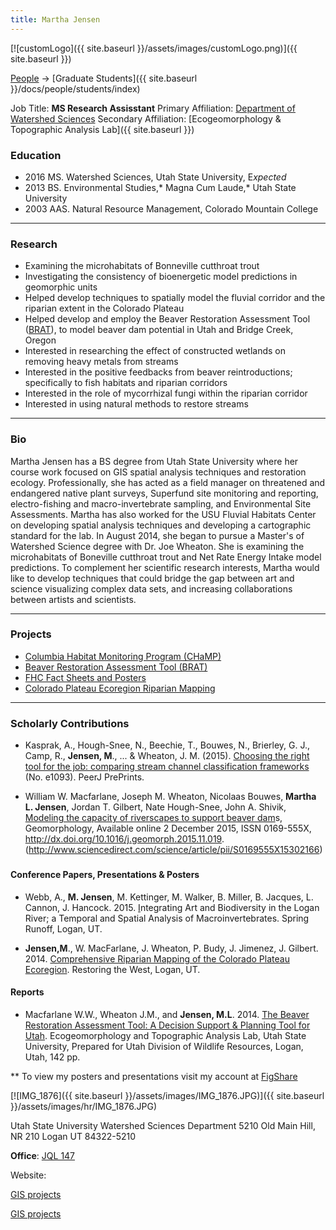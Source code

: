 ```yaml
---
title: Martha Jensen
---
```


[![customLogo]({{ site.baseurl }}/assets/images/customLogo.png)]({{ site.baseurl }})

[People]({{site.baseurl}}/people/index) -> [Graduate Students]({{ site.baseurl }}/docs/people/students/index)

Job Title: **MS Research Assisstant**
Primary Affiliation: [Department of Watershed Sciences](http://qcnr.usu.edu/wats/)
Secondary Affiliation: [Ecogeomorphology & Topographic Analysis Lab]({{ site.baseurl }})

### Education

- 2016 MS.  Watershed Sciences, Utah State University, E*xpected*
- 2013 BS. Environmental Studies,* Magna Cum Laude,* Utah State University
- 2003 AAS. Natural Resource Management, Colorado Mountain College

------

### Research

- Examining the microhabitats of Bonneville cutthroat trout
- Investigating the consistency of bioenergetic model predictions in geomorphic units
- Helped develop techniques to spatially model the fluvial corridor and the riparian extent in the Colorado Plateau
- Helped develop and employ the Beaver Restoration Assessment Tool ([BRAT](http://brat.riverscapes.xyz/)), to model beaver dam potential in Utah and Bridge Creek, Oregon 
- Interested in researching the effect of constructed wetlands on removing heavy metals from streams
- Interested in the positive feedbacks from beaver reintroductions; specifically to fish habitats and riparian corridors
- Interested in the role of mycorrhizal fungi within the riparian corridor
- Interested in using natural methods to restore streams

------

### Bio

Martha Jensen has a BS degree from Utah State University where her course work focused on GIS spatial analysis techniques and restoration ecology. Professionally, she has acted as a field manager on threatened and endangered native plant surveys, Superfund site monitoring and reporting, electro-fishing and macro-invertebrate sampling, and Environmental Site Assessments. Martha has also worked for the USU Fluvial Habitats Center on developing spatial analysis techniques and developing a cartographic standard for the lab. In August 2014, she began to pursue a Master's of Watershed Science degree with Dr. Joe Wheaton. She is examining the microhabitats of Boneville cutthroat trout and Net Rate Energy Intake model predictions. To complement her scientific research interests, Martha would like to develop techniques that could bridge the gap between art and science visualizing complex data sets, and increasing collaborations between artists and scientists.

------

### Projects

- [Columbia Habitat Monitoring Program (CHaMP)](https://www.champmonitoring.org/)
- [Beaver Restoration Assessment Tool (BRAT)](http://brat.joewheaton.org/)
- [FHC Fact Sheets and Posters](http://etal.joewheaton.org/fhc-factsheets-posters)
- [Colorado Plateau Ecoregion Riparian Mapping ](http://figshare.com/articles/Comprehensive_Riparian_Mapping_of_the_Colorado_Plateau_Ecoregion/1213152)

------

### Scholarly Contributions

- Kasprak, A., Hough-Snee, N., Beechie, T., Bouwes, N., Brierley, G. J., Camp, R., **Jensen, M**., ... & Wheaton, J. M. (2015). [Choosing the right tool for the job: comparing stream channel classification frameworks ](https://peerj.com/preprints/885/)(No. e1093). PeerJ PrePrints.


- William W. Macfarlane, Joseph M. Wheaton, Nicolaas Bouwes, **Martha L. Jensen**, Jordan T. Gilbert, Nate Hough-Snee, John A. Shivik, [Modeling the capacity of riverscapes to support beaver dam](http://www.sciencedirect.com/science/article/pii/S0169555X15302166)s, Geomorphology, Available online 2 December 2015, ISSN 0169-555X, http://dx.doi.org/10.1016/j.geomorph.2015.11.019. (http://www.sciencedirect.com/science/article/pii/S0169555X15302166)

### 

#### Conference Papers, Presentations & Posters

- Webb, A., **M. Jensen**, M. Kettinger, M. Walker, B. Miller, B. Jacques, L. Cannon, J. Hancock. 2015. [I](http://figshare.com/articles/Comprehensive_Riparian_Mapping_of_the_Colorado_Plateau_Ecoregion/1213152)ntegrating Art and Biodiversity in the Logan River; a Temporal and Spatial Analysis of Macroinvertebrates. Spring Runoff, Logan, UT.


- **Jensen,M**., W. MacFarlane, J. Wheaton, P. Budy, J. Jimenez, J. Gilbert. 2014. [Comprehensive Riparian Mapping of the Colorado Plateau Ecoregion](http://figshare.com/articles/Comprehensive_Riparian_Mapping_of_the_Colorado_Plateau_Ecoregion/1213152). Restoring the West, Logan, UT.

#### Reports

- Macfarlane W.W., Wheaton J.M., and **Jensen, M.L**. 2014. [The Beaver Restoration Assessment Tool: A Decision Support & Planning Tool for Utah](http://etal.usu.edu/Downloads/BRAT/UTAH_BRAT_FinalReport.pdf). Ecogeomorphology and Topographic Analysis Lab, Utah State University, Prepared for Utah Division of Wildlife Resources, Logan, Utah, 142 pp.

** To view my posters and presentations visit my account at [FigShare](http://figshare.com/authors/Martha_Jensen/648526)



[![IMG_1876]({{ site.baseurl }}/assets/images/IMG_1876.JPG)]({{ site.baseurl }}/assets/images/hr/IMG_1876.JPG)

Utah State University
Watershed Sciences Department
5210 Old Main Hill, NR 210
Logan UT 84322-5210

**Office**: [JQL 147](http://www.usu.edu/map/index.cfm?id=47)

Website:

[GIS projects](https://sites.google.com/site/gismarthajensen/)

[GIS projects](https://sites.google.com/site/marthajensengis/)